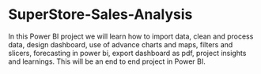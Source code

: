 # SuperStore-Sales-Analysis
In this Power BI project we will learn how to import data, clean and process data, design dashboard, use of advance charts and maps, filters and slicers, forecasting in power bi, export dashboard as pdf, project insights and learnings. This will be an end to end project in Power BI.
